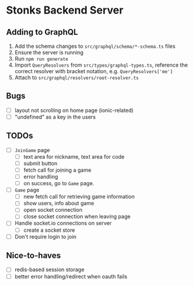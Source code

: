 # Stonks Backend Server

## Adding to GraphQL

1. Add the schema changes to `src/graphql/schema/*-schema.ts` files
1. Ensure the server is running
1. Run `npm run generate`
1. Import `QueryResolvers` from `src/types/graphql-types.ts`, reference the correct resolver with bracket notation, e.g. `QueryResolvers['me']`
1. Attach to `src/graphql/resolvers/root-resolver.ts`

## Bugs

- [ ] layout not scrolling on home page (ionic-related)
- [ ] "undefined" as a key in the users

## TODOs

- [ ] `JoinGame` page
  - [ ] text area for nickname, text area for code
  - [ ] submit button
  - [ ] fetch call for joining a game
  - [ ] error handling
  - [ ] on success, go to `Game` page.
- [ ] `Game` page
  - [ ] new fetch call for retrieving game information
  - [ ] show users, info about game
  - [ ] open socket connection
  - [ ] close socket connection when leaving page
- [ ] Handle socket.io connections on server
  - [ ] create a socket store
- [ ] Don't require login to join

## Nice-to-haves

- [ ] redis-based session storage
- [ ] better error handling/redirect when oauth fails
